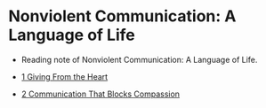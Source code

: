 # Nonviolent Communication: A Language of Life

* Reading note of Nonviolent Communication: A Language of Life.

* [1 Giving From the Heart](./1%20Giving%20From%20the%20Heart.md)
* [2 Communication That Blocks Compassion](./2%20Communication%20That%20Blocks%20Compassion.md)
